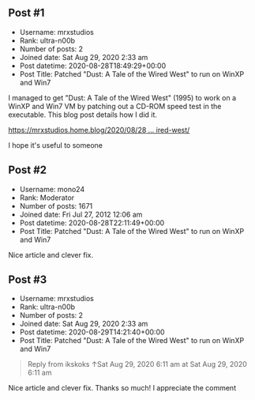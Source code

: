 ## Post #1
- Username: mrxstudios
- Rank: ultra-n00b
- Number of posts: 2
- Joined date: Sat Aug 29, 2020 2:33 am
- Post datetime: 2020-08-28T18:49:29+00:00
- Post Title: Patched "Dust: A Tale of the Wired West" to run on WinXP and Win7

I managed to get "Dust: A Tale of the Wired West" (1995) to work on a WinXP and Win7 VM by patching out a CD-ROM speed test in  the executable.
This blog post details how I did it.

[https://mrxstudios.home.blog/2020/08/28 ... ired-west/](https://mrxstudios.home.blog/2020/08/28/debugging-dust-a-tale-of-the-wired-west/)

I hope it's useful to someone
## Post #2
- Username: mono24
- Rank: Moderator
- Number of posts: 1671
- Joined date: Fri Jul 27, 2012 12:06 am
- Post datetime: 2020-08-28T22:11:49+00:00
- Post Title: Patched "Dust: A Tale of the Wired West" to run on WinXP and Win7

Nice article and clever fix.
## Post #3
- Username: mrxstudios
- Rank: ultra-n00b
- Number of posts: 2
- Joined date: Sat Aug 29, 2020 2:33 am
- Post datetime: 2020-08-29T14:21:40+00:00
- Post Title: Patched "Dust: A Tale of the Wired West" to run on WinXP and Win7

> Reply from ikskoks ↑Sat Aug 29, 2020 6:11 am at Sat Aug 29, 2020 6:11 am
>
> 
Nice article and clever fix.
Thanks so much! I appreciate the comment
